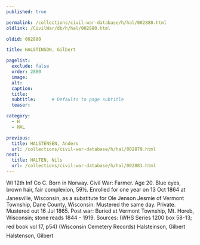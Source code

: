 ```yaml
---
published: true

permalink: /collections/civil-war-database/h/hal/002880.html
oldlink: /CivilWar/db/h/hal/002880.html

oldid: 002880

title: HALSTINSON, Gilbert

pagelist:
  exclude: false
  order: 2880
  image: 
  alt:
  caption:
  title:
  subtitle:      # Defaults to page subtitle
  teaser:

category: 
  - H 
  - HAL

previous:
  title: HALSTENSEN, Anders
  url: /collections/civil-war-database/h/hal/002879.html  
next:
  title: HALTEN, Nils
  url: /collections/civil-war-database/h/hal/002881.html   
---
```

WI 12th Inf Co C. Born in Norway. Civil War: Farmer. Age 20. Blue eyes, brown hair, fair complexion, 5&#146;9&frac12;&#148;. Enrolled for one year on 13 Oct 1864 at Janesville, Wisconsin, as a substitute for Ole Jenson Jesmie of Vermont Township, Dane County, Wisconsin. Mustered the same day. Private. Mustered out 16 Jul 1865. Post war: Buried at Vermont Township, Mt. Horeb, Wisconsin; stone reads &#147;1844 - 1919&#148;. Sources: (WHS Series 1200 box 58-13; red book vol 17, p54) (Wisconsin Cemetery Records&#148;) &#147;Halsteinson, Gilbert&#148; &#147;Halstenson, Gilbert&#148;